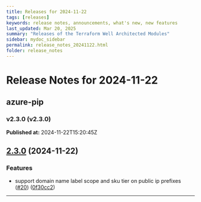 ```yaml
---
title: Releases for 2024-11-22
tags: [releases]
keywords: release notes, announcements, what's new, new features
last_updated: Mar 20, 2025
summary: "Releases of the Terraform Well Architected Modules"
sidebar: mydoc_sidebar
permalink: release_notes_20241122.html
folder: release_notes
---
```


# Release Notes for 2024-11-22

## azure-pip
### v2.3.0 (v2.3.0)
**Published at:** 2024-11-22T15:20:45Z

## [2.3.0](https://github.com/CloudNationHQ/terraform-azure-pip/compare/v2.2.1...v2.3.0) (2024-11-22)


### Features

* support domain name label scope and sku tier on public ip prefixes ([#20](https://github.com/CloudNationHQ/terraform-azure-pip/issues/20)) ([0f30cc2](https://github.com/CloudNationHQ/terraform-azure-pip/commit/0f30cc2de011dff56ed2b3c0268324664ea82c86))

---

